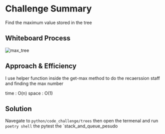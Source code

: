 
# Challenge Summary
Find the maximum value stored in the tree

## Whiteboard Process
![max_tree](max_tree.png)

## Approach & Efficiency
I use helper function inside the get-max method to do the recaerssion staff and finding the max number

time : O(n)
space : O(1)

## Solution
Navegate to `python/code_challenge/trees` then open the termenal and run `poetry shell` the pytest the `stack_and_queue_pesudo
